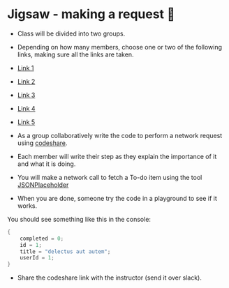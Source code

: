 # Jigsaw - making a request 🧩

- Class will be divided into two groups.
- Depending on how many members, choose one or two of the following links, making sure all the links are taken.

- [Link 1](https://github.com/Make-School-Courses/MOB-1.3-Dynamic-iOS-Apps/blob/master/Lessons/Lesson7/assignments/request/handle.md)
- [Link 2](https://github.com/Make-School-Courses/MOB-1.3-Dynamic-iOS-Apps/blob/master/Lessons/Lesson7/assignments/request/make.md)
- [Link 3](https://github.com/Make-School-Courses/MOB-1.3-Dynamic-iOS-Apps/blob/master/Lessons/Lesson7/assignments/request/present.md)
- [Link 4](https://github.com/Make-School-Courses/MOB-1.3-Dynamic-iOS-Apps/blob/master/Lessons/Lesson7/assignments/request/setup.md)
- [Link 5](https://github.com/Make-School-Courses/MOB-1.3-Dynamic-iOS-Apps/blob/master/Lessons/Lesson7/assignments/request/configure.md)


- As a group collaboratively write the code to perform a network request using
[codeshare](https://codeshare.io).

- Each member will write their step as they explain the importance of it and what it is doing.

- You will make a network call to fetch a To-do item using the tool [JSONPlaceholder](https://jsonplaceholder.typicode.com)

- When you are done, someone try the code in a playground to see if it works.

You should see something like this in the console:

```swift
{
    completed = 0;
    id = 1;
    title = "delectus aut autem";
    userId = 1;
}


```
- Share the codeshare link with the instructor (send it over slack).
